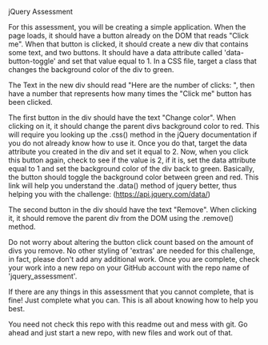jQuery Assessment



For this assessment, you will be creating a simple application. When the page loads, it should have a button already on the DOM that reads "Click me". When that button is clicked, it should create a new div that contains some text, and two buttons. It should have a data attribute called 'data-button-toggle' and set that value equal to 1. In a CSS file, target a class that changes the background color of the div to green.

The Text in the new div should read "Here are the number of clicks: ", then have a number that represents how many times the "Click me" button has been clicked.

The first button in the div should have the text "Change color". When clicking on it, it should change the parent divs background color to red. This will require you looking up the .css() method in the jQuery documentation if you do not already know how to use it. Once you do that, target the data attribute you created in the div and set it equal to 2. Now, when you click this button again, check to see if the value is 2, if it is, set the data attribute equal to 1 and set the background color of the div back to green. Basically, the button should toggle the background color between green and red. This link will help you understand the .data() method of jquery better, thus helping you with the challenge: (https://api.jquery.com/data/)

The second button in the div should have the text "Remove". When clicking it, it should remove the parent div from the DOM using the .remove() method.

Do not worry about altering the button click count based on the amount of divs you remove. No other styling of 'extras' are needed for this challenge, in fact, please don't add any additional work. Once you are complete, check your work into a new repo on your GitHub account with the repo name of 'jquery_assessment'.

If there are any things in this assessment that you cannot complete, that is fine! Just complete what you can. This is all about knowing how to help you best.

You need not check this repo with this readme out and mess with git. Go ahead and just start a new repo, with new files and work out of that.

